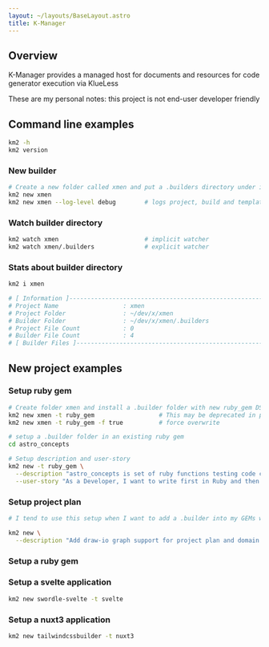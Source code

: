 ```yaml
---
layout: ~/layouts/BaseLayout.astro
title: K-Manager
---
```


## Overview

K-Manager provides a managed host for documents and resources for code generator execution via KlueLess

These are my personal notes: this project is not end-user developer friendly

## Command line examples

```bash
km2 -h
km2 version
```

### New builder

```bash
# Create a new folder called xmen and put a .builders directory under it
km2 new xmen
km2 new xmen --log-level debug        # logs project, build and template folders plus others
```

### Watch builder directory

```bash
km2 watch xmen                        # implicit watcher
km2 watch xmen/.builders              # explicit watcher
```

### Stats about builder directory

```bash
km2 i xmen

# [ Information ]-------------------------------------------------------
# Project Name                  : xmen
# Project Folder                : ~/dev/x/xmen
# Builder Folder                : ~/dev/x/xmen/.builders
# Project File Count            : 0
# Builder File Count            : 4
# [ Builder Files ]-----------------------------------------------------
```

## New project examples

### Setup ruby gem

```bash
# Create folder xmen and install a .builder folder with new ruby_gem DSL
km2 new xmen -t ruby_gem                  # This may be deprecated in place of other techniques via k_starter
km2 new xmen -t ruby_gem -f true          # force overwrite

# setup a .builder folder in an existing ruby gem
cd astro_concepts

# Setup description and user-story
km2 new -t ruby_gem \
  --description "astro_concepts is set of ruby functions testing code concepts that will be converted to TypeScript use in Astro Projects" \
  --user-story "As a Developer, I want to write first in Ruby and then convert to TypeScript, so that I can understand the process more completely"
```

### Setup project plan

```bash
# I tend to use this setup when I want to add a .builder into my GEMs with basic tooling

km2 new \
  --description "Add draw-io graph support for project plan and domain modeling"
```

### Setup a ruby gem

### Setup a svelte application

```bash
km2 new swordle-svelte -t svelte 
```

### Setup a nuxt3 application

```bash
km2 new tailwindcssbuilder -t nuxt3
```
